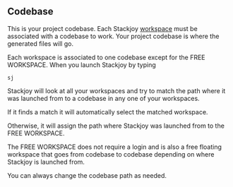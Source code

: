 ## Codebase

This is your project codebase. Each Stackjoy [workspace](/documentation/structure/workspaces) must be associated with a codebase to work. Your project codebase is where the generated files will go.

Each workspace is associated to one codebase except for the FREE WORKSPACE. When you launch Stackjoy by typing
```
sj
```
Stackjoy will look at all your workspaces and try to match the path where it was launched from to a codebase in any one of your workspaces.

If it finds a match it will automatically select the matched workspace. 

Otherwise, it will assign the path where Stackjoy was launched from to the FREE
WORKSPACE. 

The FREE WORKSPACE does not require a login and is also a free floating workspace that goes from codebase to codebase depending on where Stackjoy is launched from. 

You can always change the codebase path as needed.




